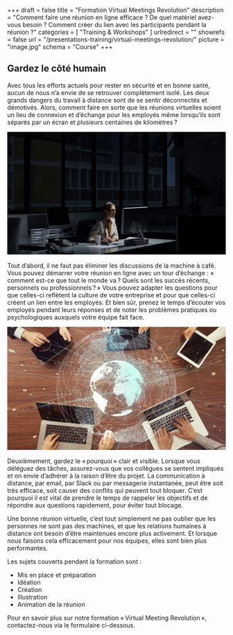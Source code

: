 +++
draft		= false
title		= "Formation Virtual Meetings Revolution"
description = "Comment faire une réunion en ligne efficace ? De quel matériel avez-vous besoin ? Comment créer du lien avec les participants pendant la réunion ?"
categories	= [ "Training & Workshops" ]
urlredirect	= ""
showrefs	= false
url	 		= "/presentations-training/virtual-meetings-revolution/"
picture		= "image.jpg"
schema		= "Course"
+++

## Gardez le côté humain

Avec tous les efforts actuels pour rester en sécurité et en bonne santé, aucun de nous n’a envie de se retrouver complètement isolé. Les deux grands dangers du travail à distance sont de se sentir déconnectés et démotivés. Alors, comment faire en sorte que les réunions virtuelles soient un lieu de connexion et d’échange pour les employés même lorsqu’ils sont séparés par un écran et plusieurs centaines de kilomètres ?

![Travailleur seul](lonely.jpg)

Tout d’abord, il ne faut pas éliminer les discussions de la machine à café. Vous pouvez démarrer votre réunion en ligne avec un tour d’échange : « comment est-ce que tout le monde va ? Quels sont les succès récents, personnels ou professionnels ? » Vous pouvez adapter les questions pour que celles-ci reflètent la culture de votre entreprise et pour que celles-ci créent un lien entre les employés. Et bien sûr, prenez le temps d’écouter vos employés pendant leurs réponses et de noter les problèmes pratiques ou psychologiques auxquels votre équipe fait face.

![Réunion virtuelle](virtual-meeting.jpg)
 
Deuxièmement, gardez le « pourquoi » clair et visible. Lorsque vous déléguez des tâches, assurez-vous que vos collègues se sentent impliqués et on envie d’adhérer à la raison d’être du projet. La communication à distance, par email, par Slack ou par messagerie instantanée, peut être soit très efficace, soit causer des conflits qui peuvent tout bloquer. C’est pourquoi il est vital de prendre le temps de rappeler les objectifs et de répondre aux questions rapidement, pour éviter tout blocage. 

Une bonne réunion virtuelle, c’est tout simplement ne pas oublier que les personnes ne sont pas des machines, et que les relations humaines à distance ont besoin d’être maintenues encore plus activement. Et lorsque nous faisons cela efficacement pour nos équipes, elles sont bien plus performantes.

Les sujets couverts pendant la formation sont :

* Mis en place et préparation
* Idéation
* Création
* Illustration
* Animation de la réunion

Pour en savoir plus sur notre formation « Virtual Meeting Revolution », contactez-nous via le formulaire ci-dessous.
